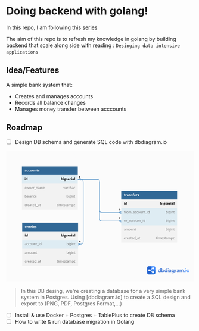 # Doing backend with golang!

In this repo, I am following this [series](https://www.youtube.com/watch?v=rx6CPDK_5mU&list=PLy_6D98if3ULEtXtNSY_2qN21VCKgoQAE)

The aim of this repo is to refresh my knowledge in golang by building backend that scale along side with reading : `Desinging data intensive applications`

## Idea/Features
A simple bank system that:
- Creates and manages accounts
- Records all balance changes
- Manages money transfer between acccounts

## Roadmap

- [ ] Design DB schema and generate SQL code with dbdiagram.io

![db_design](./.assets/sql_design.png)

> In this DB desing, we're creating a database for a very simple bank system in Postgres.
> Using [dbdiagram.io] to create a SQL design and export to (PNG, PDF, Postgres Format,...)

- [ ] Install & use Docker + Postgres + TablePlus to create DB schema
- [ ] How to write & run database migration in Golang
